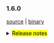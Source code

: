 <!--
    Licensed to the Apache Software Foundation (ASF) under one or more
    contributor license agreements.  See the NOTICE file distributed with
    this work for additional information regarding copyright ownership.
    The ASF licenses this file to You under the Apache License, Version 2.0
    (the "License"); you may not use this file except in compliance with
    the License.  You may obtain a copy of the License at

    http://www.apache.org/licenses/LICENSE-2.0
    
    Unless required by applicable law or agreed to in writing, software
    distributed under the License is distributed on an "AS IS" BASIS,
    WITHOUT WARRANTIES OR CONDITIONS OF ANY KIND, either express or implied.
    See the License for the specific language governing permissions and
    limitations under the License.
-->
### 1.6.0

[source](https://github.com/seata/seata/archive/v1.6.0.zip) |
[binary](https://github.com/seata/seata/releases/download/v1.6.0/seata-server-1.6.0.zip)

<details>	
  <summary><mark>Release notes</mark></summary>	


### Seata 1.6.0

Seata 1.6.0 Released.

Seata is an easy-to-use, high-performance, open source distributed transaction solution.

The version is updated as follows:

### feature：
- [[#4863](https://github.com/seata/seata/pull/4863)] support oracle and postgresql multi primary key
- [[#4649](https://github.com/seata/seata/pull/4649)] seata-server support multiple registry
- [[#4779](https://github.com/seata/seata/pull/4779)] support Apache Dubbo3
- [[#4479](https://github.com/seata/seata/pull/4479)] TCC mode supports tcc annotation marked on both interface and implementation class
- [[#4877](https://github.com/seata/seata/pull/4877)] seata client support jdk17
- [[#4914](https://github.com/seata/seata/pull/4914)] support mysql update join sql
- [[#4542](https://github.com/seata/seata/pull/4542)] support oracle timestamp types
- [[#5111](https://github.com/seata/seata/pull/5111)] support Nacos contextPath
- [[#4802](https://github.com/seata/seata/pull/4802)] dockerfile support arm64


### bugfix：
- [[#4780](https://github.com/seata/seata/pull/4780)] fix can't post TimeoutRollbacked event after a successful timeout rollback
- [[#4954](https://github.com/seata/seata/pull/4954)] fix output expression incorrectly throws npe
- [[#4817](https://github.com/seata/seata/pull/4817)] fix in high version springboot property not Standard
- [[#4838](https://github.com/seata/seata/pull/4838)] fix when use Statement.executeBatch() can not generate undo log
- [[#4533](https://github.com/seata/seata/pull/4533)] fix rollback event repeated and some event status not correct
- [[#4912](https://github.com/seata/seata/pull/4912)] fix mysql InsertOnDuplicateUpdate column case is different and cannot be matched
- [[#4543](https://github.com/seata/seata/pull/4543)] fix support Oracle nclob types
- [[#4915](https://github.com/seata/seata/pull/4915)] fix failed to get server recovery properties
- [[#4919](https://github.com/seata/seata/pull/4919)] fix XID port  and  address null:0 before coordinator.init
- [[#4928](https://github.com/seata/seata/pull/4928)] fix rpcContext.getClientRMHolderMap NPE
- [[#4953](https://github.com/seata/seata/pull/4953)] fix InsertOnDuplicateUpdate bypass modify pk
- [[#4978](https://github.com/seata/seata/pull/4978)] fix kryo support circular reference
- [[#4874](https://github.com/seata/seata/pull/4874)] fix startup failure by using OpenJDK 11
- [[#5018](https://github.com/seata/seata/pull/5018)] fix loader path in startup scripts
- [[#5004](https://github.com/seata/seata/pull/5004)] fix duplicate image row for update join
- [[#5032](https://github.com/seata/seata/pull/5032)] fix mysql InsertOnDuplicateUpdate sql query error caused by placeholder index calculation error
- [[#5033](https://github.com/seata/seata/pull/5033)] fix null exception when sql columns is empty for insert on duplicate
- [[#5038](https://github.com/seata/seata/pull/5038)] remove @EnableConfigurationProperties({SagaAsyncThreadPoolProperties.class})
- [[#5050](https://github.com/seata/seata/pull/5050)] fix global session is not change to Committed in saga mode
- [[#5052](https://github.com/seata/seata/pull/5052)] fix update join condition placeholder param error
- [[#5031](https://github.com/seata/seata/pull/5031)] fix mysql InsertOnDuplicateUpdate should not use null index value as image sql query condition
- [[#5075](https://github.com/seata/seata/pull/5075)] fix InsertOnDuplicateUpdateExecutor could not intercept the sql which has no primary and unique key
- [[#5093](https://github.com/seata/seata/pull/5093)] fix access key loss after seata server restart
- [[#5092](https://github.com/seata/seata/pull/5092)] fix when seata and jpa are used together, their AutoConfiguration order is incorrect
- [[#5109](https://github.com/seata/seata/pull/5109)] fix NPE caused when there is no @GlobalTransactional annotation on the RM side
- [[#5098](https://github.com/seata/seata/pull/5098)] Druid disable oracle implicit cache
- [[#4860](https://github.com/seata/seata/pull/4860)] fix metrics tags coverage in the seata-server side
- [[#5028](https://github.com/seata/seata/pull/5028)] fix insert value null parsed as string in insert on duplicate SQL
- [[#5078](https://github.com/seata/seata/pull/5078)] fix could not intercept the sql witch has no primary and unique key
- [[#5097](https://github.com/seata/seata/pull/5097)] fix access key loss after server restart
- [[#5131](https://github.com/seata/seata/pull/5131)] fix rollback xa connection active state
- [[#5134](https://github.com/seata/seata/pull/5134)] fix hikari datasource auto proxy fail
- [[#5163](https://github.com/seata/seata/pull/5163)] fix bad service configuration file and compilation failure

### optimize：
- [[#4774](https://github.com/seata/seata/pull/4774)] optimize mysql8 dependencies for seataio/seata-server image
- [[#4790](https://github.com/seata/seata/pull/4790)] Add a github action to publish Seata to OSSRH
- [[#4765](https://github.com/seata/seata/pull/4765)] mysql 8.0.29 not should be hold for connection
- [[#4750](https://github.com/seata/seata/pull/4750)] optimize unBranchLock romove xid
- [[#4797](https://github.com/seata/seata/pull/4797)] optimize the github actions
- [[#4800](https://github.com/seata/seata/pull/4800)] Add NOTICE as Apache License V2
- [[#4681](https://github.com/seata/seata/pull/4681)] optimize the check lock during global transaction
- [[#4761](https://github.com/seata/seata/pull/4761)] use hget replace hmget because only one field
- [[#4414](https://github.com/seata/seata/pull/4414)] exclude log4j dependencies
- [[#4836](https://github.com/seata/seata/pull/4836)] optimize BaseTransactionalExecutor#buildLockKey(TableRecords rowsIncludingPK) method more readable
- [[#4865](https://github.com/seata/seata/pull/4865)] fix some security vulnerabilities in GGEditor
- [[#4590](https://github.com/seata/seata/pull/4590)] auto degrade enable to dynamic configure
- [[#4490](https://github.com/seata/seata/pull/4490)] tccfence log table delete by index
- [[#4911](https://github.com/seata/seata/pull/4911)] add license checker workflow
- [[#4917](https://github.com/seata/seata/pull/4917)] upgrade package-lock.json fix vulnerabilities
- [[#4924](https://github.com/seata/seata/pull/4924)] optimize pom dependencies
- [[#4932](https://github.com/seata/seata/pull/4932)] extract the default values for some properties
- [[#4925](https://github.com/seata/seata/pull/4925)] optimize java doc warning
- [[#4921](https://github.com/seata/seata/pull/4921)] fix some vulnerabilities in console and upgrade skywalking-eyes
- [[#4936](https://github.com/seata/seata/pull/4936)] optimize read of storage configuration
- [[#4946](https://github.com/seata/seata/pull/4946)] pass the sqlexception to client when get lock
- [[#4962](https://github.com/seata/seata/pull/4962)] optimize build and fix the base image
- [[#4974](https://github.com/seata/seata/pull/4974)] optimize cancel the limit on the number of globalStatus queries in Redis mode
- [[#4981](https://github.com/seata/seata/pull/4981)] optimize tcc fence record not exists errMessage
- [[#4985](https://github.com/seata/seata/pull/4985)] fix undo_log id repeat
- [[#4995](https://github.com/seata/seata/pull/4995)] fix mysql InsertOnDuplicateUpdate duplicate pk condition in after image query sql
- [[#5047](https://github.com/seata/seata/pull/5047)] remove useless code
- [[#5051](https://github.com/seata/seata/pull/5051)] undo log dirty throw BranchRollbackFailed_Unretriable
- [[#5075](https://github.com/seata/seata/pull/5075)] intercept the InsertOnDuplicateUpdate statement which has no primary key and unique index value
- [[#5104](https://github.com/seata/seata/pull/5104)] remove the druid dependency in ConnectionProxy
- [[#5124](https://github.com/seata/seata/pull/5124)] support oracle on delete tccfence logs
- [[#4468](https://github.com/seata/seata/pull/4968)] support kryo 5.3.0
- [[#4807](https://github.com/seata/seata/pull/4807)] optimize docker image and oss publish
- [[#4445](https://github.com/seata/seata/pull/4445)] optimize transaction timeout judgment
- [[#4958](https://github.com/seata/seata/pull/4958)] do not execute triggerAfterCommit() if timeout
- [[#4582](https://github.com/seata/seata/pull/4582)] redis mode support sorted set by timeout
- [[#4963](https://github.com/seata/seata/pull/4963)] add ARM64 CI workflow
- [[#4434](https://github.com/seata/seata/pull/4434)] remove seata-server's CMS parameters

### test:
- [[#4411](https://github.com/seata/seata/pull/4411)] add UT for oracle in AT mode
- [[#4794](https://github.com/seata/seata/pull/4794)] try to fix the test `DataSourceProxyTest.getResourceIdTest()`
- [[#5101](https://github.com/seata/seata/pull/5101)] fix ClassNotFoundException during the zk unit test

Thanks to these contributors for their code commits. Please report an unintended omission.

<!-- Please make sure your Github ID is in the list below -->
- [slievrly](https://github.com/slievrly)
- [renliangyu857](https://github.com/renliangyu857)
- [wangliang181230](https://github.com/wangliang181230)
- [a364176773](https://github.com/a364176773)
- [tuwenlin](https://github.com/tuwenlin)
- [lcmvs](https://github.com/lcmvs)
- [AlexStocks](https://github.com/AlexStocks)
- [liujunlin5168](https://github.com/liujunlin5168)
- [pengten](https://github.com/pengten)
- [liuqiufeng](https://github.com/liuqiufeng)
- [yujianfei1986](https://github.com/yujianfei1986)
- [Bughue](https://github.com/Bughue)
- [AlbumenJ](https://github.com/AlbumenJ)
- [doubleDimple](https://github.com/doubleDimple)
- [jsbxyyx](https://github.com/jsbxyyx)
- [tuwenlin](https://github.com/tuwenlin)
- [CrazyLionLi](https://github.com/JavaLionLi)
- [whxxxxx](https://github.com/whxxxxx)
- [neillee95](https://github.com/neillee95)
- [crazy-sheep](https://github.com/crazy-sheep)
- [zhangzq7](https://github.com/zhangzq7)
- [l81893521](https://github.com/l81893521)
- [zhuyoufeng](https://github.com/zhuyoufeng)
- [xingfudeshi](https://github.com/xingfudeshi)
- [odidev](https://github.com/odidev)
- [miaoxueyu](https://github.com/miaoxueyu)


Also, we receive many valuable issues, questions and advices from our community. Thanks for you all.

#### Link

- **Seata:** https://github.com/seata/seata
- **Seata-Samples:** https://github.com/seata/seata-samples
- **Release:** https://github.com/seata/seata/releases
- **WebSite:** https://seata.io


</details>
